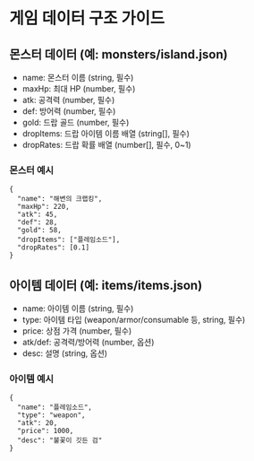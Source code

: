 # 게임 데이터 구조 가이드

## 몬스터 데이터 (예: monsters/island.json)
- name: 몬스터 이름 (string, 필수)
- maxHp: 최대 HP (number, 필수)
- atk: 공격력 (number, 필수)
- def: 방어력 (number, 필수)
- gold: 드랍 골드 (number, 필수)
- dropItems: 드랍 아이템 이름 배열 (string[], 필수)
- dropRates: 드랍 확률 배열 (number[], 필수, 0~1)

### 몬스터 예시
```
{
  "name": "해변의 크랩킹",
  "maxHp": 220,
  "atk": 45,
  "def": 28,
  "gold": 58,
  "dropItems": ["플레임소드"],
  "dropRates": [0.1]
}
```

## 아이템 데이터 (예: items/items.json)
- name: 아이템 이름 (string, 필수)
- type: 아이템 타입 (weapon/armor/consumable 등, string, 필수)
- price: 상점 가격 (number, 필수)
- atk/def: 공격력/방어력 (number, 옵션)
- desc: 설명 (string, 옵션)

### 아이템 예시
```
{
  "name": "플레임소드",
  "type": "weapon",
  "atk": 20,
  "price": 1000,
  "desc": "불꽃이 깃든 검"
}
``` 